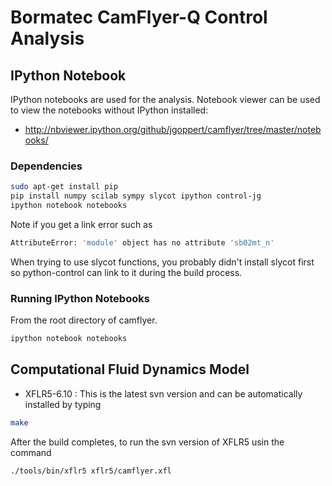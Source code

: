 # Bormatec CamFlyer-Q Control Analysis


## IPython Notebook

IPython notebooks are used for the analysis.
Notebook viewer can be used to view the notebooks
without IPython installed:

* http://nbviewer.ipython.org/github/jgoppert/camflyer/tree/master/notebooks/

### Dependencies

```bash
sudo apt-get install pip
pip install numpy scilab sympy slycot ipython control-jg
ipython notebook notebooks
```

Note if you get a link error such as

```bash
AttributeError: 'module' object has no attribute 'sb02mt_n'
```

When trying to use slycot functions, you probably didn't install slycot first so python-control can link to it during the build process.


### Running IPython Notebooks

From the root directory of camflyer.

```bash
ipython notebook notebooks
```

## Computational Fluid Dynamics Model

* XFLR5-6.10 : This is the latest svn version and can be automatically installed by typing

```bash
make
```

After the build completes, to run the svn version of XFLR5 usin the command

```bash
./tools/bin/xflr5 xflr5/camflyer.xfl
```
